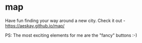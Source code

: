 # map
Have fun finding your way around a new city.
Check it out - https://aeskay.github.io/map/

PS: The most exciting elements for me are the "fancy" buttons :-) 
